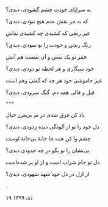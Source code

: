 <!--
.. title: رنگِ رنج
.. slug: range-ranj
.. date: 2021-01-09 10:11:14 UTC
.. tags: غزل
.. category: 
.. link: 
.. description: 
.. type: text
-->


به سراپای خودت چشم گشودی، دیدی؟

که به جز نقش عدم هیچ نبودی، دیدی؟


غیر رنجی که کشیدی چه کشیدی نقاش

رنگ رنجی و خودت را تو نمودی، دیدی؟


عمر تو یک نفس و آن نفست هم آتش

خود سیگاری و هر لحظه تو دودی، دیدی؟


غیر خاموشی خود هر چه که گفتی وهم است

قیل و قالی همه دم، گنگ سرودی، دیدی؟



`***`

یاد کن غرق شدی در نم بی‌مرز خیال

دل خود را تو از آلودگی دیده زدودی، دیدی؟

چشم وا کن همه جا خانهٔ بی‌خانهٔ اوست

بی‌نشان را تو بگو در چه حدودی دیدی؟


دل تو جام شراب است و از او پر شده‌است

از ازل در دل خود شهد شهودی، دیدی؟

.


۱۹ دی ۱۳۹۹
